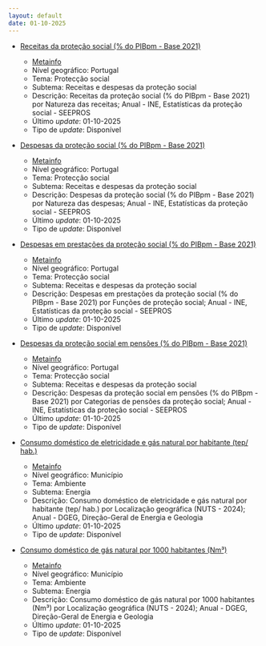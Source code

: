 ```yaml
---
layout: default
date: 01-10-2025
---
```

* [Receitas da proteção social (% do PIBpm - Base 2021)](https://www.ine.pt/xportal/xmain?xpid=INE&xpgid=ine_indicadores&indOcorrCod=0014561&contexto=bd&selTab=tab2)
  * [Metainfo](https://www.ine.pt/bddXplorer/htdocs/minfo.jsp?var_cd=0014561&lingua=PT)
  * Nível geográfico: Portugal
  * Tema: Protecção social
  * Subtema: Receitas e despesas da proteção social
  * Descrição: Receitas da proteção social (% do PIBpm - Base 2021) por Natureza das receitas; Anual - INE, Estatísticas da proteção social - SEEPROS
  * Último _update_: 01-10-2025
  * Tipo de _update_: Disponível

* [Despesas da proteção social (% do PIBpm - Base 2021)](https://www.ine.pt/xportal/xmain?xpid=INE&xpgid=ine_indicadores&indOcorrCod=0014562&contexto=bd&selTab=tab2)
  * [Metainfo](https://www.ine.pt/bddXplorer/htdocs/minfo.jsp?var_cd=0014562&lingua=PT)
  * Nível geográfico: Portugal
  * Tema: Protecção social
  * Subtema: Receitas e despesas da proteção social
  * Descrição: Despesas da proteção social (% do PIBpm - Base 2021) por Natureza das despesas; Anual - INE, Estatísticas da proteção social - SEEPROS
  * Último _update_: 01-10-2025
  * Tipo de _update_: Disponível

* [Despesas em prestações da proteção social (% do PIBpm - Base 2021)](https://www.ine.pt/xportal/xmain?xpid=INE&xpgid=ine_indicadores&indOcorrCod=0014563&contexto=bd&selTab=tab2)
  * [Metainfo](https://www.ine.pt/bddXplorer/htdocs/minfo.jsp?var_cd=0014563&lingua=PT)
  * Nível geográfico: Portugal
  * Tema: Protecção social
  * Subtema: Receitas e despesas da proteção social
  * Descrição: Despesas em prestações da proteção social (% do PIBpm - Base 2021) por Funções de proteção social; Anual - INE, Estatísticas da proteção social - SEEPROS
  * Último _update_: 01-10-2025
  * Tipo de _update_: Disponível

* [Despesas da proteção social em pensões (% do PIBpm - Base 2021)](https://www.ine.pt/xportal/xmain?xpid=INE&xpgid=ine_indicadores&indOcorrCod=0014564&contexto=bd&selTab=tab2)
  * [Metainfo](https://www.ine.pt/bddXplorer/htdocs/minfo.jsp?var_cd=0014564&lingua=PT)
  * Nível geográfico: Portugal
  * Tema: Protecção social
  * Subtema: Receitas e despesas da proteção social
  * Descrição: Despesas da proteção social em pensões (% do PIBpm - Base 2021) por Categorias de pensões da proteção social; Anual - INE, Estatísticas da proteção social - SEEPROS
  * Último _update_: 01-10-2025
  * Tipo de _update_: Disponível

* [Consumo doméstico de eletricidade e gás natural por habitante (tep/ hab.)](https://www.ine.pt/xportal/xmain?xpid=INE&xpgid=ine_indicadores&indOcorrCod=0014565&contexto=bd&selTab=tab2)
  * [Metainfo](https://www.ine.pt/bddXplorer/htdocs/minfo.jsp?var_cd=0014565&lingua=PT)
  * Nível geográfico: Município
  * Tema: Ambiente
  * Subtema: Energia
  * Descrição: Consumo doméstico de eletricidade e gás natural por habitante (tep/ hab.) por Localização geográfica (NUTS - 2024); Anual - DGEG, Direção-Geral de Energia e Geologia
  * Último _update_: 01-10-2025
  * Tipo de _update_: Disponível

* [Consumo doméstico de gás natural por 1000 habitantes (Nm³)](https://www.ine.pt/xportal/xmain?xpid=INE&xpgid=ine_indicadores&indOcorrCod=0014566&contexto=bd&selTab=tab2)
  * [Metainfo](https://www.ine.pt/bddXplorer/htdocs/minfo.jsp?var_cd=0014566&lingua=PT)
  * Nível geográfico: Município
  * Tema: Ambiente
  * Subtema: Energia
  * Descrição: Consumo doméstico de gás natural por 1000 habitantes (Nm³) por Localização geográfica (NUTS - 2024); Anual - DGEG, Direção-Geral de Energia e Geologia
  * Último _update_: 01-10-2025
  * Tipo de _update_: Disponível

